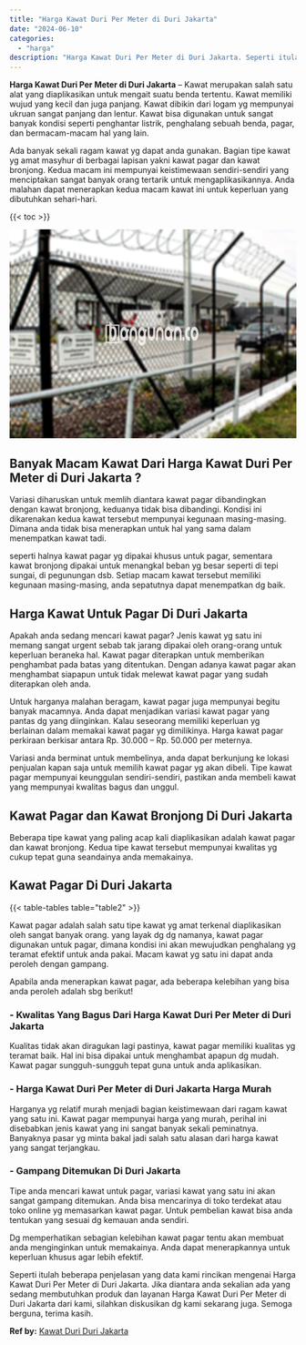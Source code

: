 ```yaml
---
title: "Harga Kawat Duri Per Meter di Duri Jakarta"
date: "2024-06-10"
categories: 
  - "harga"
description: "Harga Kawat Duri Per Meter di Duri Jakarta. Seperti itulah beberapa penjelasan yang data kami rincikan mengenai Harga Kawat Duri Per Meter di Duri Jakarta. J..."
---
```


**Harga Kawat Duri Per Meter di Duri Jakarta** – Kawat merupakan salah satu alat yang diaplikasikan untuk mengait suatu benda tertentu. Kawat memiliki wujud yang kecil dan juga panjang. Kawat dibikin dari logam yg mempunyai ukruan sangat panjang dan lentur. Kawat bisa digunakan untuk sangat banyak kondisi seperti penghantar listrik, penghalang sebuah benda, pagar, dan bermacam-macam hal yang lain.

Ada banyak sekali ragam kawat yg dapat anda gunakan. Bagian tipe kawat yg amat masyhur di berbagai lapisan yakni kawat pagar dan kawat bronjong. Kedua macam ini mempunyai keistimewaan sendiri-sendiri yang menciptakan sangat banyak orang tertarik untuk mengaplikasikannya. Anda malahan dapat menerapkan kedua macam kawat ini untuk keperluan yang dibutuhkan sehari-hari.

{{< toc >}}

![Harga Kawat Duri Per Meter di Duri Jakarta](/images/jual-kawat-murah04.png)

## Banyak Macam Kawat Dari Harga Kawat Duri Per Meter di Duri Jakarta ?

Variasi diharuskan untuk memlih diantara kawat pagar dibandingkan dengan kawat bronjong, keduanya tidak bisa dibandingi. Kondisi ini dikarenakan kedua kawat tersebut mempunyai kegunaan masing-masing. Dimana anda tidak bisa menerapkan untuk hal yang sama dalam menempatkan kawat tadi.

seperti halnya kawat pagar yg dipakai khusus untuk pagar, sementara kawat bronjong dipakai untuk menangkal beban yg besar seperti di tepi sungai, di pegunungan dsb. Setiap macam kawat tersebut memiliki kegunaan masing-masing, anda sepatutnya dapat menempatkan dg baik.

## Harga Kawat Untuk Pagar Di Duri Jakarta

Apakah anda sedang mencari kawat pagar? Jenis kawat yg satu ini memang sangat urgent sebab tak jarang dipakai oleh orang-orang untuk keperluan beraneka hal. Kawat pagar diterapkan untuk memberikan penghambat pada batas yang ditentukan. Dengan adanya kawat pagar akan menghambat siapapun untuk tidak melewat kawat pagar yang sudah diterapkan oleh anda.

Untuk harganya malahan beragam, kawat pagar juga mempunyai begitu banyak macamnya. Anda dapat menjadikan variasi kawat pagar yang pantas dg yang diinginkan. Kalau seseorang memiliki keperluan yg berlainan dalam memakai kawat pagar yg dimilikinya. Harga kawat pagar perkiraan berkisar antara Rp. 30.000 – Rp. 50.000 per meternya.

Variasi anda berminat untuk membelinya, anda dapat berkunjung ke lokasi penjualan kapan saja untuk memilih kawat pagar yg akan dibeli. Tipe kawat pagar mempunyai keunggulan sendiri-sendiri, pastikan anda membeli kawat yang mempunyai kwalitas bagus dan unggul.

## Kawat Pagar dan Kawat Bronjong Di Duri Jakarta

Beberapa tipe kawat yang paling acap kali diaplikasikan adalah kawat pagar dan kawat bronjong. Kedua tipe kawat tersebut mempunyai kwalitas yg cukup tepat guna seandainya anda memakainya.

## Kawat Pagar Di Duri Jakarta

{{< table-tables table="table2" >}}

Kawat pagar adalah salah satu tipe kawat yg amat terkenal diaplikasikan oleh sangat banyak orang. yang layak dg dg namanya, kawat pagar digunakan untuk pagar, dimana kondisi ini akan mewujudkan penghalang yg teramat efektif untuk anda pakai. Macam kawat yg satu ini dapat anda peroleh dengan gampang.

Apabila anda menerapkan kawat pagar, ada beberapa kelebihan yang bisa anda peroleh adalah sbg berikut!

### \- Kwalitas Yang Bagus Dari Harga Kawat Duri Per Meter di Duri Jakarta

Kualitas tidak akan diragukan lagi pastinya, kawat pagar memiliki kualitas yg teramat baik. Hal ini bisa dipakai untuk menghambat apapun dg mudah. Kawat pagar sungguh-sungguh tepat guna untuk anda aplikasikan.

### \- Harga Kawat Duri Per Meter di Duri Jakarta Harga Murah

Harganya yg relatif murah menjadi bagian keistimewaan dari ragam kawat yang satu ini. Kawat pagar mempunyai harga yang murah, perihal ini disebabkan jenis kawat yang ini sangat banyak sekali peminatnya. Banyaknya pasar yg minta bakal jadi salah satu alasan dari harga kawat yang sangat terjangkau.

### \- Gampang Ditemukan Di Duri Jakarta

Tipe anda mencari kawat untuk pagar, variasi kawat yang satu ini akan sangat gampang ditemukan. Anda bisa mencarinya di toko terdekat atau toko online yg memasarkan kawat pagar. Untuk pembelian kawat bisa anda tentukan yang sesuai dg kemauan anda sendiri.

Dg memperhatikan sebagian kelebihan kawat pagar tentu akan membuat anda menginginkan untuk memakainya. Anda dapat menerapkannya untuk keperluan khusus agar lebih efektif.

Seperti itulah beberapa penjelasan yang data kami rincikan mengenai Harga Kawat Duri Per Meter di Duri Jakarta. Jika diantara anda sekalian ada yang sedang membutuhkan produk dan layanan Harga Kawat Duri Per Meter di Duri Jakarta dari kami, silahkan diskusikan dg kami sekarang juga. Semoga berguna, terima kasih.

**Ref by:** [Kawat Duri Duri Jakarta](https://id.wikipedia.org/wiki/Kawat)
